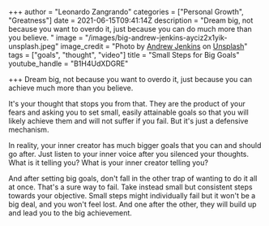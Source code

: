 +++
author = "Leonardo Zangrando"
categories = ["Personal Growth", "Greatness"]
date = 2021-06-15T09:41:14Z
description = "Dream big, not because you want to overdo it, just because you can do much more than you believe. "
image = "/images/big-andrew-jenkins-ayciz2x1yik-unsplash.jpeg"
image_credit = "Photo by [Andrew Jenkins](https://unsplash.com/@anglue18?utm_source=unsplash&utm_medium=referral&utm_content=creditCopyText) on [Unsplash](https://unsplash.com/s/photos/big?utm_source=unsplash&utm_medium=referral&utm_content=creditCopyText)"
tags = ["goals", "thought", "video"]
title = "Small Steps for Big Goals"
youtube_handle = "B1H4UdXDGRE"

+++
Dream big, not because you want to overdo it, just because you can achieve much more than you believe.

It's your thought that stops you from that. They are the product of your fears and asking you to set small, easily attainable goals so that you will likely achieve them and will not suffer if you fail. But it's just a defensive mechanism.

In reality, your inner creator has much bigger goals that you can and should go after. Just listen to your inner voice after you silenced your thoughts. What is it telling you? What is your inner creator telling you?

And after setting big goals, don't fall in the other trap of wanting to do it all at once. That's a sure way to fail. Take instead small but consistent steps towards your objective. Small steps might individually fail but it won't be a big deal, and you won't feel lost. And one after the other, they will build up and lead you to the big achievement.